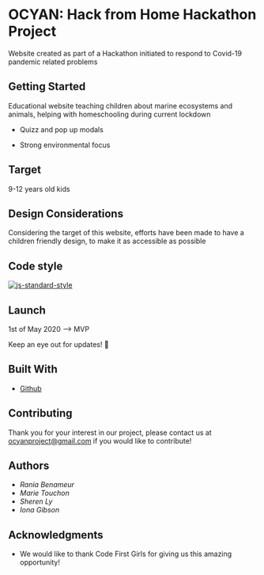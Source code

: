 # OCYAN: Hack from Home Hackathon Project

Website created as part of a Hackathon initiated to respond to Covid-19 pandemic related problems 

## Getting Started

Educational website teaching children about marine ecosystems and animals, helping with homeschooling during current lockdown

* Quizz and pop up modals

* Strong environmental focus

## Target

9-12 years old kids 

## Design Considerations

Considering the target of this website, efforts have been made to have a children friendly design, to make it as accessible as possible 

## Code style

[![js-standard-style](https://img.shields.io/badge/code%20style-standard-brightgreen.svg?style=flat)](https://github.com/feross/standard)

## Launch

1st of May 2020 --> MVP 

Keep an eye out for updates! 👀

## Built With

* [Github](https://github.com/) 

## Contributing 

Thank you for your interest in our project, please contact us at ocyanproject@gmail.com if you would like to contribute! 

## Authors

* *Rania Benameur* 
* *Marie Touchon*
* *Sheren Ly*
* *Iona Gibson*

## Acknowledgments

* We would like to thank Code First Girls for giving us this amazing opportunity!
